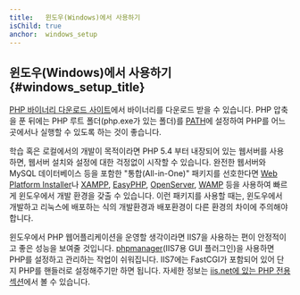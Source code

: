 ```yaml
---
title:   윈도우(Windows)에서 사용하기
isChild: true
anchor:  windows_setup
---
```


## 윈도우(Windows)에서 사용하기 {#windows_setup_title}

[PHP 바이너리 다운로드 사이트][php-downloads]에서 바이너리를 다운로드 받을 수 있습니다. PHP 압축을 푼 뒤에는 PHP 루트 폴더(php.exe가 있는 폴더)를 [PATH][windows-path]에 설정하여 PHP를 어느 곳에서나 실행할 수 있도록 하는 것이 좋습니다.

학습 혹은 로컬에서의 개발이 목적이라면 PHP 5.4 부터 내장되어 있는 웹서버를 사용하면, 웹서버 설치와 설정에 대한
걱정없이 시작할 수 있습니다. 완전한 웹서버와 MySQL 데이터베이스 등을 포함한 "통합(All-in-One)" 패키지를 선호한다면
[Web Platform Installer][wpi]나 [XAMPP][xampp], [EasyPHP][easyphp], [OpenServer][openserver], [WAMP][wamp] 등을 사용하여 빠르게 윈도우에서 개발
환경을 갖출 수 있습니다. 이런 패키지를 사용할 때는, 윈도우에서 개발하고 리눅스에 배포하는 식의 개발환경과 배포환경이
다른 환경의 차이에 주의해야 합니다.

윈도우에서 PHP 웹어플리케이션을 운영할 생각이라면 IIS7을 사용하는 편이 안정적이고 좋은 성능을 보여줄 것입니다.
[phpmanager][phpmanager](IIS7용 GUI 플러그인)을 사용하면 PHP를 설정하고 관리하는 작업이 쉬워집니다. IIS7에는 FastCGI가
포함되어 있어 단지 PHP를 핸들러로 설정해주기만 하면 됩니다. 자세한 정보는 [iis.net에 있는 PHP 전용 섹션][php-iis]에서
볼 수 있습니다.

[php-downloads]: http://windows.php.net/download/
[windows-path]: http://www.windows-commandline.com/set-path-command-line/
[wpi]: http://www.microsoft.com/web/downloads/platform.aspx
[xampp]: http://www.apachefriends.org/en/xampp.html
[openserver]: http://open-server.ru/
[easyphp]: http://www.easyphp.org/
[wamp]: http://www.wampserver.com/en/
[phpmanager]: http://phpmanager.codeplex.com/
[php-iis]: http://php.iis.net/
